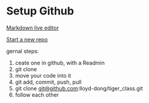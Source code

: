 # Setup Github

[Markdown live editor](https://markdownlivepreview.com/)

[Start a new repo](https://kbroman.org/github_tutorial/pages/init.html)

gernal steps:
1. ceate one in github, with a Readmin
2. git clone 
3. move your code into it
4. git add, commit, push, pull
5. git clone git@github.com:lloyd-dong/tiger_class.git
6. follow each other